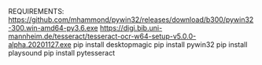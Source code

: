 REQUIREMENTS:
https://github.com/mhammond/pywin32/releases/download/b300/pywin32-300.win-amd64-py3.6.exe
https://digi.bib.uni-mannheim.de/tesseract/tesseract-ocr-w64-setup-v5.0.0-alpha.20201127.exe
pip install desktopmagic
pip install pywin32
pip install playsound
pip install pytesseract
